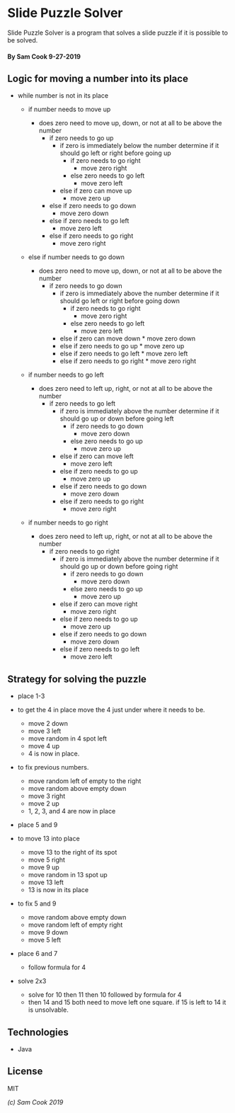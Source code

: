 # Slide Puzzle Solver

Slide Puzzle Solver is a program that solves a slide puzzle if it is possible to be solved.

#### By Sam Cook 9-27-2019

## Logic for moving a number into its place
* while number is not in its place
    * if number needs to move up
        * does zero need to move up, down, or not at all to be above the number
            * if zero needs to go up
                * if zero is immediately below the number determine if it should go left or right before going up
                    * if zero needs to go right
                        * move zero right
                    * else zero needs to go left
                        * move zero left
                * else if zero can move up
                    * move zero up
            * else if zero needs to go down
                * move zero down
            * else if zero needs to go left
                * move zero left
            * else if zero needs to go right
                * move zero right

    * else if number needs to go down
        * does zero need to move up, down, or not at all to be above the number
            * if zero needs to go down
                * if zero is immediately above the number determine if it should go left or right before going down
                    * if zero needs to go right
                        * move zero right
                    * else zero needs to go left
                        * move zero left
                * else if zero can move down
                        * move zero down
                * else if zero needs to go up
                        * move zero up
                * else if zero needs to go left
                        * move zero left
                * else if zero needs to go right
                        * move zero right

    * if number needs to go left
        * does zero need to left up, right, or not at all to be above the number
            * if zero needs to go left
                 * if zero is immediately above the number determine if it should go up or down before going left
                    * if zero needs to go down
                        * move zero down
                    * else zero needs to go up
                        * move zero up
                * else if zero can move left
                    * move zero left
                * else if zero needs to go up
                    * move zero up
                * else if zero needs to go down
                    * move zero down
                * else if zero needs to go right
                    * move zero right


    * if number needs to go right
        * does zero need to left up, right, or not at all to be above the number
            * if zero needs to go right
                * if zero is immediately above the number determine if it should go up or down before going right
                    * if zero needs to go down
                        * move zero down
                    * else zero needs to go up
                        * move zero up
                * else if zero can move right
                    * move zero right
                * else if zero needs to go up
                    * move zero up
                * else if zero needs to go down
                    * move zero down
                * else if zero needs to go left
                    * move zero left

## Strategy for solving the puzzle
* place 1-3

* to get the 4 in place move the 4 just under where it needs to be.
    * move 2 down
    * move 3 left
    * move random in 4 spot left
    * move 4 up
    * 4 is now in place.
* to fix previous numbers.
    * move random left of empty to the right
    * move random above empty down
    * move 3 right
    * move 2 up
    * 1, 2, 3, and 4 are now in place

* place 5 and 9

* to move 13 into place
    * move 13 to the right of its spot
    * move 5 right
    * move 9 up
    * move random in 13 spot up
    * move 13 left
    * 13 is now in its place
* to fix 5 and 9
    * move random above empty down
    * move random left of empty right
    * move 9 down
    * move 5 left

* place 6 and 7
    * follow formula for 4

* solve 2x3
    * solve for 10 then 11 then 10 followed by formula for 4
    * then 14 and 15 both need to move left one square. if 15 is left to 14 it is unsolvable.

## Technologies
  * Java

## License
  MIT

_(c) Sam Cook 2019_
